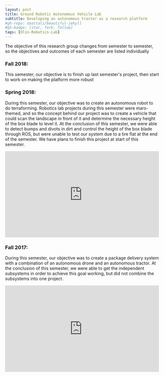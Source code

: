 ```yaml
---
layout: post
title: Ground Robotic Autonomous Vehicle Lab
subtitle: Developing an autonomous tractor as a research platform
#gh-repo: daattali/beautiful-jekyll
#gh-badge: [star, fork, follow]
tags: [Olin-Robotics-Lab]
---
```

The objective of this research group changes from semester to semester, so the objectives and outcomes of each semester are listed individually

### Fall 2018:

This semester, our objective is to finish up last semester's project, then start to work on making the platform more robust

### Spring 2018:

During this semester, our objective was to create an autonomous robot to do terraforming. Robotics lab projects during this semester were mars-themed, and so the concept behind our project was to create a vehicle that could scan the landscape in front of it and determine the necessary height of the box blade to level it. At the conclusion of this semester, we were able to detect bumps and divots in dirt and control the height of the box blade through ROS, but were unable to test our system due to a tire flat at the end of the semester. We have plans to finish this project at start of this semester.

<style>.embed-container { position: relative; padding-bottom: 56.25%; height: 0; overflow: hidden; max-width: 100%; } .embed-container iframe, .embed-container object, .embed-container embed { position: absolute; top: 0; left: 0; width: 100%; height: 100%; }</style><div class='embed-container'><iframe src='https://www.youtube.com/embed/rLdPoTPenYo' frameborder='0' allowfullscreen></iframe></div>

### Fall 2017:
During this semester, our objective was to create a package delivery system with a combination of an autonomous drone and an autonomous tractor. At the conclusion of this semester, we were able to get the independent subsystems in order to achieve this goal working, but did not combine the subsystems into one project.

<style>.embed-container { position: relative; padding-bottom: 56.25%; height: 0; overflow: hidden; max-width: 100%; } .embed-container iframe, .embed-container object, .embed-container embed { position: absolute; top: 0; left: 0; width: 100%; height: 100%; }</style><div class='embed-container'><iframe src='https://www.youtube.com/embed/e5cIqTJsXIo' frameborder='0' allowfullscreen></iframe></div>
